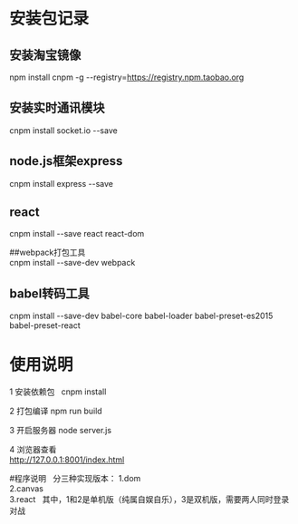 # 安装包记录  
## 安装淘宝镜像 
npm install cnpm -g --registry=https://registry.npm.taobao.org

## 安装实时通讯模块   
cnpm install socket.io --save  

## node.js框架express  
cnpm install express --save

## react    
cnpm install --save react react-dom

##webpack打包工具  
cnpm install --save-dev webpack

## babel转码工具   
cnpm install --save-dev babel-core babel-loader babel-preset-es2015 babel-preset-react

# 使用说明  
1 安装依赖包  
cnpm install  

2 打包编译
npm run build

3 开启服务器
node server.js

4 浏览器查看  
http://127.0.0.1:8001/index.html

#程序说明  
分三种实现版本：
1.dom  
2.canvas  
3.react  
其中，1和2是单机版（纯属自娱自乐），3是双机版，需要两人同时登录对战 










    
















